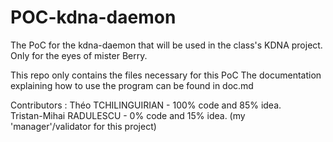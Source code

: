 # POC-kdna-daemon
The PoC for the kdna-daemon that will be used in the class's KDNA project. Only for the eyes of mister Berry.

This repo only contains the files necessary for this PoC
The documentation explaining how to use the program can be found in doc.md

Contributors :
  Théo TCHILINGUIRIAN - 100% code and 85% idea.  
  Tristan-Mihai RADULESCU - 0% code and 15% idea. (my 'manager'/validator for this project)
